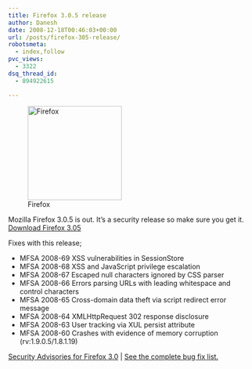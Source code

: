 ```yaml
---
title: Firefox 3.0.5 release
author: Danesh
date: 2008-12-18T00:46:03+00:00
url: /posts/firefox-305-release/
robotsmeta:
  - index,follow
pvc_views:
  - 3322
dsq_thread_id:
  - 894922615

---
```

<figure id="attachment_577" aria-describedby="caption-attachment-577" style="width: 192px" class="wp-caption alignnone"><img loading="lazy" class="size-full wp-image-577" title="Firefox" src="/wp-content/uploads/2008/05/firefoxlogopi91.png" alt="Firefox" width="192" height="192" srcset="/wp-content/uploads/2008/05/firefoxlogopi91.png 192w, /wp-content/uploads/2008/05/firefoxlogopi91-150x150.png 150w" sizes="(max-width: 192px) 100vw, 192px" /><figcaption id="caption-attachment-577" class="wp-caption-text">Firefox</figcaption></figure>

Mozilla Firefox 3.0.5 is out. It&#8217;s a security release so make sure you get it. [Download Firefox 3.05][1]

Fixes with this release;

  * MFSA 2008-69 XSS vulnerabilities in SessionStore
  * MFSA 2008-68 XSS and JavaScript privilege escalation
  * MFSA 2008-67 Escaped null characters ignored by CSS parser
  * MFSA 2008-66 Errors parsing URLs with leading whitespace and control characters
  * MFSA 2008-65 Cross-domain data theft via script redirect error message
  * MFSA 2008-64 XMLHttpRequest 302 response disclosure
  * MFSA 2008-63 User tracking via XUL persist attribute
  * MFSA 2008-60 Crashes with evidence of memory corruption (rv:1.9.0.5/1.8.1.19)

[Security Advisories for Firefox 3.0][2] | [See the complete bug fix list.][3]

 [1]: http://en-us.www.mozilla.com/en-US/firefox/3.0.5/releasenotes/
 [2]: http://www.mozilla.org/security/known-vulnerabilities/firefox30.html#firefox3.0.5
 [3]: https://bugzilla.mozilla.org/buglist.cgi?keywords_type=anywords&keywords=fixed1.9.0.5+verified1.9.0.5